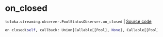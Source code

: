 # on_closed
`toloka.streaming.observer.PoolStatusObserver.on_closed` | [Source code](https://github.com/Toloka/toloka-kit/blob/v1.1.1/src/streaming/observer.py#L227)

```python
on_closed(self, callback: Union[Callable[[Pool], None], Callable[[Pool], Awaitable[None]]])
```

